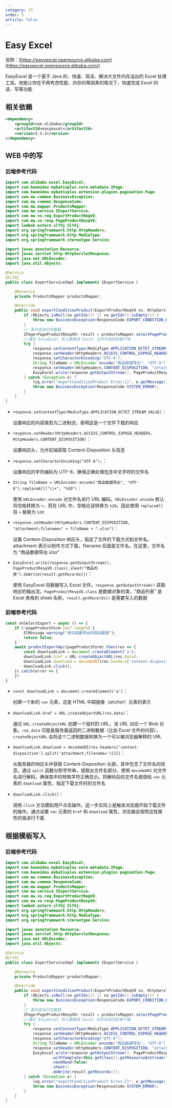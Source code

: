 ```yaml
---
category: IT
order: 5
article: false
---
```


# Easy Excel

官网：[https://easyexcel.opensource.alibaba.com](https://easyexcel.opensource.alibaba.com/)

EasyExcel 是一个基于 Java 的、快速、简洁、解决大文件内存溢出的 Excel 处理工具。他能让你在不用考虑性能、内存的等因素的情况下，快速完成 Excel 的读、写等功能

## 相关依赖

```xml
<dependency>
    <groupId>com.alibaba</groupId>
    <artifactId>easyexcel</artifactId>
    <version>3.3.2</version>
</dependency>
```

## WEB 中的写

### 后端参考代码

```java {36-41}
import com.alibaba.excel.EasyExcel;
import com.baomidou.mybatisplus.core.metadata.IPage;
import com.baomidou.mybatisplus.extension.plugins.pagination.Page;
import com.mw.common.BusinessException;
import com.mw.common.ResponseCode;
import com.mw.mapper.ProductsMapper;
import com.mw.service.IExportService;
import com.mw.vo.req.ExportProductReqVO;
import com.mw.vo.resp.PageProductRespVO;
import lombok.extern.slf4j.Slf4j;
import org.springframework.http.HttpHeaders;
import org.springframework.http.MediaType;
import org.springframework.stereotype.Service;

import javax.annotation.Resource;
import javax.servlet.http.HttpServletResponse;
import java.net.URLEncoder;
import java.util.Objects;

@Service
@Slf4j
public class ExportServiceImpl implements IExportService {

    @Resource
    private ProductsMapper productsMapper;

    @Override
    public void exportConditionProduct(ExportProductReqVO vo, HttpServletResponse response) {
        if (Objects.isNull(vo.getIds()) || vo.getIds().isEmpty()) {
            throw new BusinessException(ResponseCode.EXPORT_CONDITION_ERROR);
        }
        // 条件查询分页数据
        IPage<PageProductRespVO> result = productsMapper.selectPageProduct(new Page<>(vo.getCurrent(), vo.getSize()), vo);
        //通过 EasyExcel 写入数据进 Excel 文件并返回给客户端
        try {
            response.setContentType(MediaType.APPLICATION_OCTET_STREAM_VALUE);
            response.setHeader(HttpHeaders.ACCESS_CONTROL_EXPOSE_HEADERS, HttpHeaders.CONTENT_DISPOSITION);
            response.setCharacterEncoding("UTF-8");
            String fileName = URLEncoder.encode("商品数据导出", "UTF-8").replaceAll("\\+", "%20");
            response.setHeader(HttpHeaders.CONTENT_DISPOSITION, "attachment;filename=" + fileName + ".xlsx");
            EasyExcel.write(response.getOutputStream(), PageProductRespVO.class).sheet("商品列表").doWrite(result.getRecords());
        } catch (Exception e) {
            log.error("exportConditionProduct Error:{}", e.getMessage());
            throw new BusinessException(ResponseCode.SYSTEM_ERROR);
        }
    }
}
```

- `response.setContentType(MediaType.APPLICATION_OCTET_STREAM_VALUE)`：

    设置响应的内容类型为二进制流，表明这是一个文件下载的响应

- `response.setHeader(HttpHeaders.ACCESS_CONTROL_EXPOSE_HEADERS, HttpHeaders.CONTENT_DISPOSITION)`：

    设置响应头，允许前端获取 Content-Disposition 头信息

- `response.setCharacterEncoding("UTF-8");`：

    设置响应的字符编码为 UTF-8，确保正确处理包含中文字符的文件名

- `String fileName = URLEncoder.encode("商品数据导出", "UTF-8").replaceAll("\\+", "%20")`：


    使用 `URLEncoder.encode` 对文件名进行 URL 编码。`URLEncoder.encode` 默认将空格转换为 `+`，而在 URL 中，空格应该转换为 `%20`，因此使用 `replaceAll` 将 `+` 替换为 `%20`

- `response.setHeader(HttpHeaders.CONTENT_DISPOSITION, "attachment;filename=" + fileName + ".xlsx")`：

    设置 Content-Disposition 响应头，指定了文件的下载方式和文件名。attachment 表示以附件方式下载，filename 后面是文件名。在这里，文件名为 "商品数据导出.xlsx"

- `EasyExcel.write(response.getOutputStream(), PageProductRespVO.class).sheet("商品列表").doWrite(result.getRecords())`：

    使用 EasyExcel 将数据写入 Excel 文件。`response.getOutputStream()` 获取响应的输出流，`PageProductRespVO.class` 是数据对象的类，"商品列表" 是 Excel 表格的 sheet 名称，`result.getRecords()` 是需要写入的数据

### 前端参考代码

```ts
const onSelectExport = async () => {
    if (!pageProductForm.ids?.length) {
        ElMessage.warning("请勾选要导出的商品数据");
        return false;
    }
    await productExportApi(pageProductForm).then(res => {
        const downloadLink = document.createElement('a');
        downloadLink.href = URL.createObjectURL(res.data);
        downloadLink.download = decodeURI(res.headers['content-disposition'].split('attachment;filename=')[1]);
        downloadLink.click();
    }).catch(error => {
    })
}
```

- `const downloadLink = document.createElement('a')`：

    创建一个新的 `<a>` 元素，这是 HTML 中超链接（anchor）元素的表示

- `downloadLink.href = URL.createObjectURL(res.data)`：

    通过 `URL.createObjectURL` 创建一个临时的 URL，该 URL 对应一个 Blob 对象。`res.data` 可能是服务器返回的二进制数据（比如 Excel 文件的内容），`createObjectURL` 会将这个二进制数据转换为一个可以被浏览器解释的 URL

- `downloadLink.download = decodeURI(res.headers['content-disposition'].split('attachment;filename=')[1])`：

    从服务器的响应头中获取 Content-Disposition 头部，其中包含了文件名的信息。通过 `split` 函数分割字符串，提取出文件名部分。使用 `decodeURI` 对文件名进行解码，确保其中的特殊字符正确显示。将解码后的文件名赋值给 `<a>` 元素的 `download` 属性，指定下载文件时的文件名

- `downloadLink.click()`：

    调用 `click` 方法模拟用户点击操作。这一步实际上是触发浏览器开始下载文件的操作。通过设置 `<a>` 元素的 `href` 和 `download` 属性，浏览器会按照这些属性的值进行下载

## 根据模板写入

### 后端参考代码

```java {42-44}
import com.alibaba.excel.EasyExcel;
import com.baomidou.mybatisplus.core.metadata.IPage;
import com.baomidou.mybatisplus.extension.plugins.pagination.Page;
import com.mw.common.BusinessException;
import com.mw.common.ResponseCode;
import com.mw.mapper.ProductsMapper;
import com.mw.service.IExportService;
import com.mw.vo.req.ExportProductReqVO;
import com.mw.vo.resp.PageProductRespVO;
import lombok.extern.slf4j.Slf4j;
import org.springframework.http.HttpHeaders;
import org.springframework.http.MediaType;
import org.springframework.stereotype.Service;

import javax.annotation.Resource;
import javax.servlet.http.HttpServletResponse;
import java.net.URLEncoder;
import java.util.Objects;

@Service
@Slf4j
public class ExportServiceImpl implements IExportService {

    @Resource
    private ProductsMapper productsMapper;

    @Override
    public void exportConditionProduct(ExportProductReqVO vo, HttpServletResponse response) {
        if (Objects.isNull(vo.getIds()) || vo.getIds().isEmpty()) {
            throw new BusinessException(ResponseCode.EXPORT_CONDITION_ERROR);
        }
        // 条件查询分页数据
        IPage<PageProductRespVO> result = productsMapper.selectPageProduct(new Page<>(vo.getCurrent(), vo.getSize()), vo);
        //通过 EasyExcel 写入数据进 Excel 文件并返回给客户端
        try {
            response.setContentType(MediaType.APPLICATION_OCTET_STREAM_VALUE);
            response.setHeader(HttpHeaders.ACCESS_CONTROL_EXPOSE_HEADERS, HttpHeaders.CONTENT_DISPOSITION);
            response.setCharacterEncoding("UTF-8");
            String fileName = URLEncoder.encode("商品数据导出", "UTF-8").replaceAll("\\+", "%20");
            response.setHeader(HttpHeaders.CONTENT_DISPOSITION, "attachment;filename=" + fileName + ".xlsx");
            EasyExcel.write(response.getOutputStream(), PageProductRespVO.class)
                    .withTemplate(this.getClass().getResourceAsStream("/excel/export_product_template.xlsx")) // 使用模板写入数据
                    .needHead(false)
                    .sheet()
                    .doWrite(result.getRecords());
        } catch (Exception e) {
            log.error("exportConditionProduct Error:{}", e.getMessage());
            throw new BusinessException(ResponseCode.SYSTEM_ERROR);
        }
    }
}
```